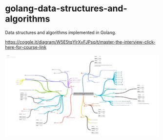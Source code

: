 # golang-data-structures-and-algorithms
Data structures and algorithms implemented in Golang.

https://coggle.it/diagram/W5E5tqYlrXvFJPsq/t/master-the-interview-click-here-for-course-link 

![data-structures-algorithms-mindmap.png](./data-structures-algorithms-mindmap.png)
